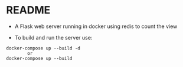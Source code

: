 # README #

* A Flask web server running in docker using redis to count the view 

* To build and run the server use:
```
docker-compose up --build -d
        or
docker-compose up --build
```